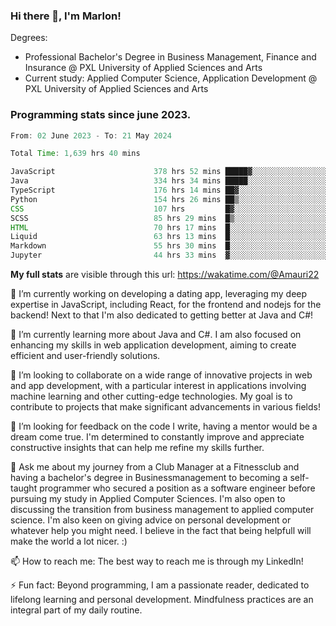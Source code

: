 
### Hi there 👋, I'm Marlon!

Degrees: 
- Professional Bachelor's Degree in Business Management, Finance and Insurance @ PXL University of Applied Sciences and Arts
- Current study: Applied Computer Science, Application Development @ PXL University of Applied Sciences and Arts

### Programming stats since june 2023.
<!--START_SECTION:waka-->

```java
From: 02 June 2023 - To: 21 May 2024

Total Time: 1,639 hrs 40 mins

JavaScript                      378 hrs 52 mins █████▓░░░░░░░░░░░░░░░░░░░   22.99 %
Java                            334 hrs 34 mins █████░░░░░░░░░░░░░░░░░░░░   20.30 %
TypeScript                      176 hrs 14 mins ██▓░░░░░░░░░░░░░░░░░░░░░░   10.69 %
Python                          154 hrs 26 mins ██▒░░░░░░░░░░░░░░░░░░░░░░   09.37 %
CSS                             107 hrs         █▓░░░░░░░░░░░░░░░░░░░░░░░   06.49 %
SCSS                            85 hrs 29 mins  █▒░░░░░░░░░░░░░░░░░░░░░░░   05.19 %
HTML                            70 hrs 17 mins  █░░░░░░░░░░░░░░░░░░░░░░░░   04.26 %
Liquid                          63 hrs 13 mins  █░░░░░░░░░░░░░░░░░░░░░░░░   03.84 %
Markdown                        55 hrs 30 mins  █░░░░░░░░░░░░░░░░░░░░░░░░   03.37 %
Jupyter                         44 hrs 33 mins  ▓░░░░░░░░░░░░░░░░░░░░░░░░   02.70 %
```

<!--END_SECTION:waka-->
**My full stats** are visible through this url: https://wakatime.com/@Amauri22



🔭 I’m currently working on developing a dating app, leveraging my deep expertise in JavaScript, including React, for the frontend and nodejs for the backend! Next to that I'm also dedicated to getting better at Java and C#!

🌱 I’m currently learning more about Java and C#. I am also focused on enhancing my skills in web application development, aiming to create efficient and user-friendly solutions.

👯 I’m looking to collaborate on a wide range of innovative projects in web and app development, with a particular interest in applications involving machine learning and other cutting-edge technologies. My goal is to contribute to projects that make significant advancements in various fields!

🤔 I’m looking for feedback on the code I write, having a mentor would be a dream come true. I'm determined to constantly improve and appreciate constructive insights that can help me refine my skills further.

💬 Ask me about my journey from a Club Manager at a Fitnessclub and having a bachelor's degree in Businessmanagement to becoming a self-taught programmer who secured a position as a software engineer before pursuing my study in Applied Computer Sciences. I'm also open to discussing the transition from business management to applied computer science. I'm also keen on giving advice on personal development or whatever help you might need. I believe in the fact that being helpfull will make the world a lot nicer. :)

📫 How to reach me: The best way to reach me is through my LinkedIn!

⚡ Fun fact: Beyond programming, I am a passionate reader, dedicated to lifelong learning and personal development. Mindfulness practices are an integral part of my daily routine.


